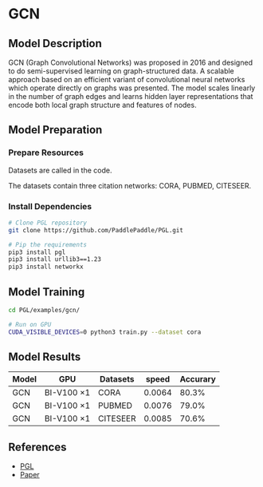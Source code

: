 # GCN

## Model Description

GCN (Graph Convolutional Networks) was proposed in 2016 and designed to do semi-supervised learning on graph-structured
data. A scalable approach based on an efficient variant of convolutional neural networks which operate directly on
graphs was presented. The model scales linearly in the number of graph edges and learns hidden layer representations
that encode both local graph structure and features of nodes.

## Model Preparation

### Prepare Resources

Datasets are called in the code.

The datasets contain three citation networks: CORA, PUBMED, CITESEER.

### Install Dependencies

```sh
# Clone PGL repository
git clone https://github.com/PaddlePaddle/PGL.git
```

```sh
# Pip the requirements
pip3 install pgl
pip3 install urllib3==1.23
pip3 install networkx
```

## Model Training

```sh
cd PGL/examples/gcn/

# Run on GPU
CUDA_VISIBLE_DEVICES=0 python3 train.py --dataset cora
```

## Model Results

 | Model | GPU        | Datasets | speed  | Accurary |
 |-------|------------|----------|--------|----------|
 | GCN   | BI-V100 ×1 | CORA     | 0.0064 | 80.3%    |
 | GCN   | BI-V100 ×1 | PUBMED   | 0.0076 | 79.0%    |
 | GCN   | BI-V100 ×1 | CITESEER | 0.0085 | 70.6%    |

## References

- [PGL](https://github.com/PaddlePaddle/PGL/tree/main/examples/gcn)
- [Paper](https://arxiv.org/abs/1609.02907)
